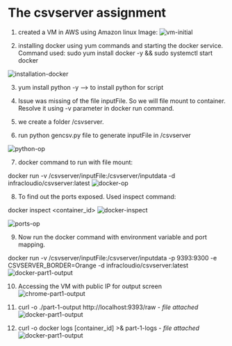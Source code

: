 # The csvserver assignment

1. created a VM in AWS using Amazon linux Image:
![vm-initial](https://github.com/user-attachments/assets/eab8f272-6649-4b20-8992-3d27a5ffb4c2)

2. installing docker using yum commands and starting the docker service. <br>
Command used: sudo yum install docker -y && sudo systemctl start docker 

![installation-docker](https://github.com/user-attachments/assets/9b19d9a8-5552-4ebd-8308-e1ee5f23130a)

3. yum install python -y --> to install python for script 

4. Issue was missing of the file inputFile. So we will file mount to container.<br>
Resolve it using -v parameter in docker run command.

5. we create a folder /csvserver.

6. run python gencsv.py file to generate inputFile in /csvserver

![python-op](https://github.com/user-attachments/assets/992839d3-fb3a-48d0-9824-f320872fdcdd)


7. docker command to run with file mount:
   <br>

docker run -v /csvserver/inputFile:/csvserver/inputdata -d infracloudio/csvserver:latest
![docker-op](https://github.com/user-attachments/assets/9f0a3d06-e36a-4b22-a81c-b09db945cc78)


8. To find out the ports exposed. Used inspect command: <br>

docker inspect <container_id>
![docker-inspect](https://github.com/user-attachments/assets/d3eae4c7-9fc9-4c35-afa9-09eb89026e04)

![ports-op](https://github.com/user-attachments/assets/6bacfdc4-a8be-46e2-b488-02cf665fa513)


9. Now run the docker command with environment variable and port mapping. <br>

docker run -v /csvserver/inputFile:/csvserver/inputdata -p 9393:9300 -e CSVSERVER_BORDER=Orange -d infracloudio/csvserver:latest
![docker-part1-output](https://github.com/lalith2211/csvserver-app/blob/main/images/vm-initial.png/images/part1-op.png)

10. Accessing the VM with public IP for output screen
![chrome-part1-output](https://github.com/lalith2211/csvserver-app/blob/main/images/vm-initial.png/images/chrome-out.png)

11. curl -o ./part-1-output http://localhost:9393/raw - *file attached* <br>
![docker-part1-output](https://github.com/lalith2211/csvserver-app/blob/main/images/vm-initial.png/images/part1-op-1.png)

12. curl -o docker logs [container_id] >& part-1-logs - *file attached* <br>
![docker-part1-output](https://github.com/lalith2211/csvserver-app/blob/main/images/vm-initial.png/images/part1-op-2.png)
